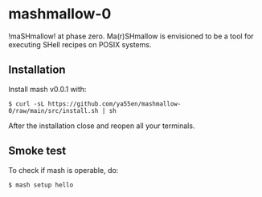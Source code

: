 # mashmallow-0

!maSHmallow! at phase zero. Ma(r)SHmallow is envisioned to be a tool
for executing SHell recipes on POSIX systems.

## Installation

Install mash v0.0.1 with:

```
$ curl -sL https://github.com/ya55en/mashmallow-0/raw/main/src/install.sh | sh
```

After the installation close and reopen all your terminals.

## Smoke test

To check if mash is operable, do:

```
$ mash setup hello
```
